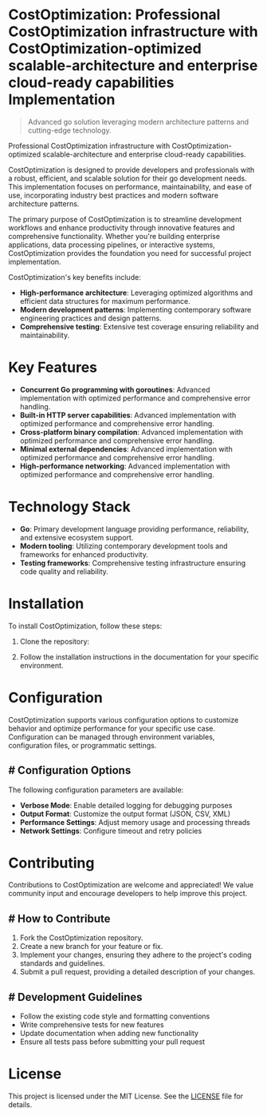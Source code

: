 <!-- fallback_CostOptimization_20250810034807_72486 -->

# CostOptimization: Professional CostOptimization infrastructure with CostOptimization-optimized scalable-architecture and enterprise cloud-ready capabilities Implementation
> Advanced go solution leveraging modern architecture patterns and cutting-edge technology.

Professional CostOptimization infrastructure with CostOptimization-optimized scalable-architecture and enterprise cloud-ready capabilities.

CostOptimization is designed to provide developers and professionals with a robust, efficient, and scalable solution for their go development needs. This implementation focuses on performance, maintainability, and ease of use, incorporating industry best practices and modern software architecture patterns.

The primary purpose of CostOptimization is to streamline development workflows and enhance productivity through innovative features and comprehensive functionality. Whether you're building enterprise applications, data processing pipelines, or interactive systems, CostOptimization provides the foundation you need for successful project implementation.

CostOptimization's key benefits include:

* **High-performance architecture**: Leveraging optimized algorithms and efficient data structures for maximum performance.
* **Modern development patterns**: Implementing contemporary software engineering practices and design patterns.
* **Comprehensive testing**: Extensive test coverage ensuring reliability and maintainability.

# Key Features

* **Concurrent Go programming with goroutines**: Advanced implementation with optimized performance and comprehensive error handling.
* **Built-in HTTP server capabilities**: Advanced implementation with optimized performance and comprehensive error handling.
* **Cross-platform binary compilation**: Advanced implementation with optimized performance and comprehensive error handling.
* **Minimal external dependencies**: Advanced implementation with optimized performance and comprehensive error handling.
* **High-performance networking**: Advanced implementation with optimized performance and comprehensive error handling.

# Technology Stack

* **Go**: Primary development language providing performance, reliability, and extensive ecosystem support.
* **Modern tooling**: Utilizing contemporary development tools and frameworks for enhanced productivity.
* **Testing frameworks**: Comprehensive testing infrastructure ensuring code quality and reliability.

# Installation

To install CostOptimization, follow these steps:

1. Clone the repository:


2. Follow the installation instructions in the documentation for your specific environment.

# Configuration

CostOptimization supports various configuration options to customize behavior and optimize performance for your specific use case. Configuration can be managed through environment variables, configuration files, or programmatic settings.

## # Configuration Options

The following configuration parameters are available:

* **Verbose Mode**: Enable detailed logging for debugging purposes
* **Output Format**: Customize the output format (JSON, CSV, XML)
* **Performance Settings**: Adjust memory usage and processing threads
* **Network Settings**: Configure timeout and retry policies

# Contributing

Contributions to CostOptimization are welcome and appreciated! We value community input and encourage developers to help improve this project.

## # How to Contribute

1. Fork the CostOptimization repository.
2. Create a new branch for your feature or fix.
3. Implement your changes, ensuring they adhere to the project's coding standards and guidelines.
4. Submit a pull request, providing a detailed description of your changes.

## # Development Guidelines

* Follow the existing code style and formatting conventions
* Write comprehensive tests for new features
* Update documentation when adding new functionality
* Ensure all tests pass before submitting your pull request

# License

This project is licensed under the MIT License. See the [LICENSE](https://github.com/laurindoisaac/CostOptimization/blob/main/LICENSE) file for details.
